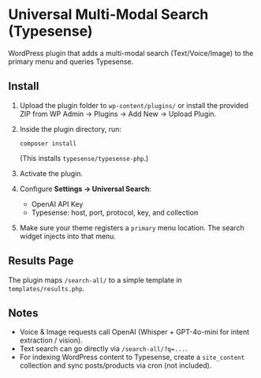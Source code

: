 # Universal Multi-Modal Search (Typesense)

WordPress plugin that adds a multi-modal search (Text/Voice/Image) to the primary menu and queries Typesense.


## Install

1. Upload the plugin folder to `wp-content/plugins/` or install the provided ZIP from WP Admin → Plugins → Add New → Upload Plugin.
2. Inside the plugin directory, run:

   ```
   composer install
   ```
   (This installs `typesense/typesense-php`.)

3. Activate the plugin.

4. Configure **Settings → Universal Search**:
   - OpenAI API Key
   - Typesense: host, port, protocol, key, and collection

5. Make sure your theme registers a `primary` menu location. The search widget injects into that menu.

## Results Page

The plugin maps `/search-all/` to a simple template in `templates/results.php`.

## Notes

- Voice & Image requests call OpenAI (Whisper + GPT-4o-mini for intent extraction / vision).
- Text search can go directly via `/search-all/?q=...`.
- For indexing WordPress content to Typesense, create a `site_content` collection and sync posts/products via cron (not included).

